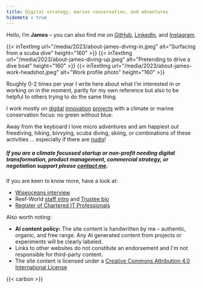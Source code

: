 ```yaml
---
title: Digital strategy, marine conservation, and adventures
hidemeta : true
---
```


Hello, I’m **James** – you can also find me on [GitHub](https://github.com/jamesgreenblue), [LinkedIn](https://www.linkedin.com/in/jamesgreenblue/), and [Instagram](https://instagram.com/jamesgreenblue).

{{< inTextImg url="/media/2023/about-james-diving-in.jpeg" alt="Surfacing from a scuba dive" height="160" >}}
{{< inTextImg url="/media/2023/about-james-diving-up.jpeg" alt="Pretending to drive a dive boat" height="160" >}}
{{< inTextImg url="/media/2023/about-james-work-headshot.jpeg" alt="Work profile photo" height="160" >}}

Roughly 0-2 times per year I write here about what I’m interested in or working on in the moment, partly for my own reference but also to be helpful to others trying to do the same thing.

I work mostly on [digital](https://www.unep.org/news-and-stories/story/digital-hub-designed-protect-coral-reefs-shortlisted-global-award) [innovation](https://greenfins.net/) [projects](https://inplanet.earth/about/#team) with a climate or marine conservation focus: no green without blue.

Away from the keyboard I love micro adventures and am happiest out freediving, hiking, bivvying, scuba diving, skiing, or combinations of these activities ... especially if there are [nudis](https://www.youtube.com/watch?v=F7V8DRfZBQI)!

##### If you are a climate focussed startup or non-profit needing digital transformation, product management, commercial strategy, or negotiation support please [contact me](/contact).

If you are keen to know more, have a look at:

* [Wiseoceans interview](https://www.wiseoceans.com/an-interview-with-wiseoceans-james-greenhalgh)
* Reef-World [staff intro](https://reef-world.org/blog/meet-james) and [Trustee bio](https://reef-world.org/trustees)
* [Register of Chartered IT Professionals](https://www.bcs.org/membership-and-registrations/get-registered/chartered-it-professional/register-of-chartered-it-professionals/)

Also worth noting:

* **AI content policy:** The site content is handwritten by me – authentic, organic, and free range. Any AI generated content from projects or experiments will be clearly labeled.
* Links to other websites do not constitute an endorsement and I'm not responsible for third-party content.
* The site content is licensed under a [Creative Commons Attribution 4.0 International License](http://creativecommons.org/licenses/by/4.0/)

{{< carbon >}}
